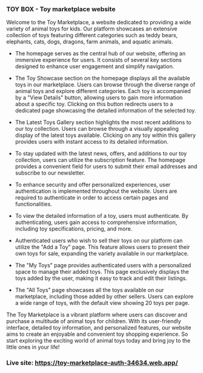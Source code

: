 ### TOY BOX - Toy marketplace website

Welcome to the Toy Marketplace, a website dedicated to providing a wide variety of animal toys for kids. Our platform showcases an extensive collection of toys featuring different categories such as teddy bears, elephants, cats, dogs, dragons, farm animals, and aquatic animals.


* The homepage serves as the central hub of our website, offering an immersive experience for users. It consists of several key sections designed to enhance user engagement and simplify navigation.

* The Toy Showcase section on the homepage displays all the available toys in our marketplace. Users can browse through the diverse range of animal toys and explore different categories. Each toy is accompanied by a "View Details" button, allowing users to gain more information about a specific toy. Clicking on this button redirects users to a dedicated page showcasing the detailed information of the selected toy.

* The Latest Toys Gallery section highlights the most recent additions to our toy collection. Users can browse through a visually appealing display of the latest toys available. Clicking on any toy within this gallery provides users with instant access to its detailed information.

* To stay updated with the latest news, offers, and additions to our toy collection, users can utilize the subscription feature. The homepage provides a convenient field for users to submit their email addresses and subscribe to our newsletter.

* To enhance security and offer personalized experiences, user authentication is implemented throughout the website. Users are required to authenticate in order to access certain pages and functionalities.
* To view the detailed information of a toy, users must authenticate. By authenticating, users gain access to comprehensive information, including toy specifications, pricing, and more.
* Authenticated users who wish to sell their toys on our platform can utilize the "Add a Toy" page. This feature allows users to present their own toys for sale, expanding the variety available in our marketplace.
* The "My Toys" page provides authenticated users with a personalized space to manage their added toys. This page exclusively displays the toys added by the user, making it easy to track and edit their listings.
* The "All Toys" page showcases all the toys available on our marketplace, including those added by other sellers. Users can explore a wide range of toys, with the default view showing 20 toys per page.


The Toy Marketplace is a vibrant platform where users can discover and purchase a multitude of animal toys for children. With its user-friendly interface, detailed toy information, and personalized features, our website aims to create an enjoyable and convenient toy shopping experience. So start exploring the exciting world of animal toys today and bring joy to the little ones in your life!





### Live site: https://toy-marketplace-auth-34634.web.app/
